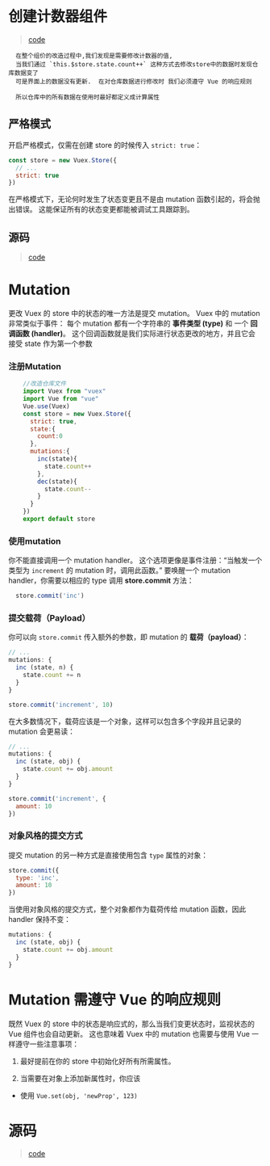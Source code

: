 # 创建计数器组件
  > [code](code/store&state)
  
      在整个组价的改造过程中,我们发现是需要修改计数器的值,
      当我们通过 `this.$store.state.count++` 这种方式去修改store中的数据时发现仓库数据变了
      可是界面上的数据没有更新.  在对仓库数据进行修改时 我们必须遵守 Vue 的响应规则
      
      所以仓库中的所有数据在使用时最好都定义成计算属性
## 严格模式
  开启严格模式，仅需在创建 store 的时候传入 `strict: true`：
  
  ``` js
  const store = new Vuex.Store({
    // ...
    strict: true
  })
  ```
  
  在严格模式下，无论何时发生了状态变更且不是由 mutation 函数引起的，将会抛出错误。
  这能保证所有的状态变更都能被调试工具跟踪到。
## 源码
  > [code](code/count)  
       
       
# Mutation
  更改 Vuex 的 store 中的状态的唯一方法是提交 mutation。
  Vuex 中的 mutation 非常类似于事件：
      每个 mutation 都有一个字符串的 **事件类型 (type)** 和 一个 **回调函数 (handler)**。
      这个回调函数就是我们实际进行状态更改的地方，并且它会接受 state 作为第一个参数
### 注册Mutation
``` js
    //改造仓库文件
    import Vuex from "vuex"
    import Vue from "vue"
    Vue.use(Vuex)
    const store = new Vuex.Store({
      strict: true,
      state:{
        count:0
      },
      mutations:{
        inc(state){
          state.count++
        },
        dec(state){
          state.count--
        }
      }
    })
    export default store
```
### 使用mutation
你不能直接调用一个 mutation handler。
  这个选项更像是事件注册：“当触发一个类型为 `increment` 的 mutation 时，调用此函数。”
  要唤醒一个 mutation handler，你需要以相应的 type 调用 **store.commit** 方法：

  ``` js
    store.commit('inc')
  ```
### 提交载荷（Payload）

你可以向 `store.commit` 传入额外的参数，即 mutation 的 **载荷（payload）**：

``` js
// ...
mutations: {
  inc (state, n) {
    state.count += n
  }
}
```
``` js
store.commit('increment', 10)
```

在大多数情况下，载荷应该是一个对象，这样可以包含多个字段并且记录的 mutation 会更易读：

``` js
// ...
mutations: {
  inc (state, obj) {
    state.count += obj.amount
  }
}
```

``` js
store.commit('increment', {
  amount: 10
})
```
### 对象风格的提交方式

提交 mutation 的另一种方式是直接使用包含 `type` 属性的对象：

``` js
store.commit({
  type: 'inc',
  amount: 10
})
```

当使用对象风格的提交方式，整个对象都作为载荷传给 mutation 函数，因此 handler 保持不变：

``` js
mutations: {
  inc (state, obj) {
    state.count += obj.amount
  }
}
```
# Mutation 需遵守 Vue 的响应规则

既然 Vuex 的 store 中的状态是响应式的，那么当我们变更状态时，监视状态的 Vue 组件也会自动更新。
这也意味着 Vuex 中的 mutation 也需要与使用 Vue 一样遵守一些注意事项：

1. 最好提前在你的 store 中初始化好所有所需属性。

2. 当需要在对象上添加新属性时，你应该

  - 使用 `Vue.set(obj, 'newProp', 123)`
#  源码
 > [code](code/mutation)
 
  


